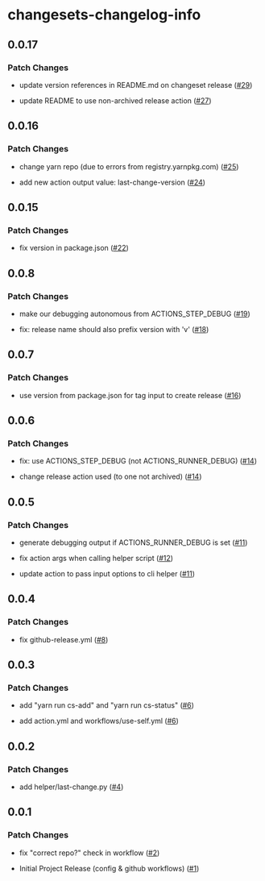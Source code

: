 # changesets-changelog-info

## 0.0.17

### Patch Changes

- update version references in README.md on changeset release ([#29](https://github.com/chizmw/changesets-changelog-info/pull/29))

- update README to use non-archived release action ([#27](https://github.com/chizmw/changesets-changelog-info/pull/27))

## 0.0.16

### Patch Changes

- change yarn repo (due to errors from registry.yarnpkg.com) ([#25](https://github.com/chizmw/changesets-changelog-info/pull/25))

- add new action output value: last-change-version ([#24](https://github.com/chizmw/changesets-changelog-info/pull/24))

## 0.0.15

### Patch Changes

- fix version in package.json ([#22](https://github.com/chizmw/changesets-changelog-info/pull/22))

## 0.0.8

### Patch Changes

- make our debugging autonomous from ACTIONS_STEP_DEBUG ([#19](https://github.com/chizmw/changesets-changelog-info/pull/19))

- fix: release name should also prefix version with 'v' ([#18](https://github.com/chizmw/changesets-changelog-info/pull/18))

## 0.0.7

### Patch Changes

- use version from package.json for tag input to create release ([#16](https://github.com/chizmw/changesets-changelog-info/pull/16))

## 0.0.6

### Patch Changes

- fix: use ACTIONS_STEP_DEBUG (not ACTIONS_RUNNER_DEBUG) ([#14](https://github.com/chizmw/changesets-changelog-info/pull/14))

- change release action used (to one not archived) ([#14](https://github.com/chizmw/changesets-changelog-info/pull/14))

## 0.0.5

### Patch Changes

- generate debugging output if ACTIONS_RUNNER_DEBUG is set ([#11](https://github.com/chizmw/changesets-changelog-info/pull/11))

- fix action args when calling helper script ([#12](https://github.com/chizmw/changesets-changelog-info/pull/12))

- update action to pass input options to cli helper ([#11](https://github.com/chizmw/changesets-changelog-info/pull/11))

## 0.0.4

### Patch Changes

- fix github-release.yml ([#8](https://github.com/chizmw/changesets-changelog-info/pull/8))

## 0.0.3

### Patch Changes

- add "yarn run cs-add" and "yarn run cs-status" ([#6](https://github.com/chizmw/changesets-changelog-info/pull/6))

- add action.yml and workflows/use-self.yml ([#6](https://github.com/chizmw/changesets-changelog-info/pull/6))

## 0.0.2

### Patch Changes

- add helper/last-change.py ([#4](https://github.com/chizmw/changesets-changelog-info/pull/4))

## 0.0.1

### Patch Changes

- fix "correct repo?" check in workflow ([#2](https://github.com/chizmw/changesets-changelog-info/pull/2))

- Initial Project Release (config & github workflows) ([#1](https://github.com/chizmw/changesets-changelog-info/pull/1))

